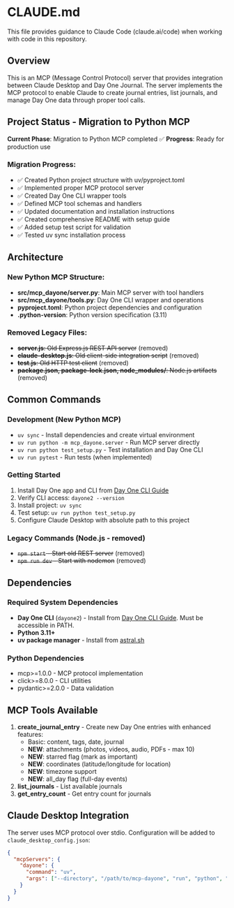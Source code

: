 # CLAUDE.md

This file provides guidance to Claude Code (claude.ai/code) when working with code in this repository.

## Overview

This is an MCP (Message Control Protocol) server that provides integration between Claude Desktop and Day One Journal. The server implements the MCP protocol to enable Claude to create journal entries, list journals, and manage Day One data through proper tool calls.

## Project Status - Migration to Python MCP

**Current Phase**: Migration to Python MCP completed ✅
**Progress**: Ready for production use

### Migration Progress:
- ✅ Created Python project structure with uv/pyproject.toml
- ✅ Implemented proper MCP protocol server 
- ✅ Created Day One CLI wrapper tools
- ✅ Defined MCP tool schemas and handlers
- ✅ Updated documentation and installation instructions
- ✅ Created comprehensive README with setup guide
- ✅ Added setup test script for validation
- ✅ Tested uv sync installation process

## Architecture

### New Python MCP Structure:
- **src/mcp_dayone/server.py**: Main MCP server with tool handlers
- **src/mcp_dayone/tools.py**: Day One CLI wrapper and operations
- **pyproject.toml**: Python project dependencies and configuration
- **.python-version**: Python version specification (3.11)

### Removed Legacy Files:
- ~~**server.js**: Old Express.js REST API server~~ (removed)
- ~~**claude-desktop.js**: Old client-side integration script~~ (removed)
- ~~**test.js**: Old HTTP test client~~ (removed)
- ~~**package.json, package-lock.json, node_modules/**: Node.js artifacts~~ (removed)

## Common Commands

### Development (New Python MCP)
- `uv sync` - Install dependencies and create virtual environment
- `uv run python -m mcp_dayone.server` - Run MCP server directly
- `uv run python test_setup.py` - Test installation and Day One CLI
- `uv run pytest` - Run tests (when implemented)

### Getting Started
1. Install Day One app and CLI from [Day One CLI Guide](https://dayoneapp.com/guides/tips-and-tutorials/command-line-interface-cli)
2. Verify CLI access: `dayone2 --version`
3. Install project: `uv sync`
4. Test setup: `uv run python test_setup.py`
5. Configure Claude Desktop with absolute path to this project

### Legacy Commands (Node.js - removed)
- ~~`npm start` - Start old REST server~~ (removed)
- ~~`npm run dev` - Start with nodemon~~ (removed)

## Dependencies

### Required System Dependencies
- **Day One CLI** (`dayone2`) - Install from [Day One CLI Guide](https://dayoneapp.com/guides/tips-and-tutorials/command-line-interface-cli). Must be accessible in PATH.
- **Python 3.11+** 
- **uv package manager** - Install from [astral.sh](https://astral.sh/uv/install.sh)

### Python Dependencies
- mcp>=1.0.0 - MCP protocol implementation
- click>=8.0.0 - CLI utilities
- pydantic>=2.0.0 - Data validation

## MCP Tools Available

1. **create_journal_entry** - Create new Day One entries with enhanced features:
   - Basic: content, tags, date, journal
   - **NEW**: attachments (photos, videos, audio, PDFs - max 10)
   - **NEW**: starred flag (mark as important)
   - **NEW**: coordinates (latitude/longitude for location)
   - **NEW**: timezone support
   - **NEW**: all_day flag (full-day events)
2. **list_journals** - List available journals
3. **get_entry_count** - Get entry count for journals

## Claude Desktop Integration

The server uses MCP protocol over stdio. Configuration will be added to `claude_desktop_config.json`:

```json
{
  "mcpServers": {
    "dayone": {
      "command": "uv",
      "args": ["--directory", "/path/to/mcp-dayone", "run", "python", "-m", "mcp_dayone.server"]
    }
  }
}
```